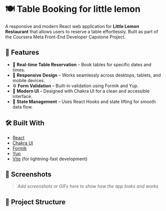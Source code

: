 # 🍽️ Table Booking for little lemon

A responsive and modern React web application for **Little Lemon Restaurant** that allows users to reserve a table effortlessly. Built as part of the Coursera Meta Front-End Developer Capstone Project.

## 🚀 Features

- 📅 **Real-time Table Reservation** – Book tables for specific dates and times.
- 📱 **Responsive Design** – Works seamlessly across desktops, tablets, and mobile devices.
- ⚙️ **Form Validation** – Built-in validation using Formik and Yup.
- 💅 **Modern UI** – Designed with Chakra UI for a clean and accessible interface.
- 🔁 **State Management** – Uses React Hooks and state lifting for smooth data flow.

## 🛠️ Built With

- [React](https://reactjs.org/)
- [Chakra UI](https://chakra-ui.com/)
- [Formik](https://formik.org/)
- [Yup](https://github.com/jquense/yup)
- [Vite](https://vitejs.dev/) (for lightning-fast development)

## 📸 Screenshots

> _Add screenshots or GIFs here to show how the app looks and works_

## 📂 Project Structure

